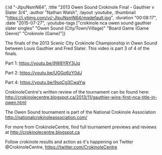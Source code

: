 {:id "-JtpuNsmN64",
 :title "2013 Owen Sound Crokinole Final - Gauthier v Slater 3/4",
 :author "Nathan Walsh",
 :layout :youtube,
 :thumbnail "https://i.ytimg.com/vi/-JtpuNsmN64/mqdefault.jpg",
 :duration "00:08:17",
 :date "2015-07-27",
 :youtube-tags
 ["crokinole nca owen sound gauthier slater singles"
  "Owen Sound (City/Town/Village)"
  "Board Game (Game Genre)"
  "Crokinole (Game)"]}


The finals of the 2013 Scenic City Crokinole Championship in Owen Sound between Louis Gauthier and Fred Slater. This video is part 3 of 4 of the finals.

Part 1: https://youtu.be/9W8YRY3iJq

Part 2: https://youtu.be/UGGo6zY0dJ

Part 4: https://youtu.be/9sqCg3CwaYw

CrokinoleCentre's written review of the tournament can be found here: http://crokinolecentre.blogspot.ca/2013/11/gauthier-wins-first-nca-title-in-owen.html

The Owen Sound tournament is part of the National Crokinole Association http://nationalcrokinoleassociation.com/

For more from CrokinoleCentre, find full tournament previews and reviews at http://crokinolecentre.blogspot.ca

Follow crokinole results and action as it's happening on Twitter @CrokinoleCentre, https://twitter.com/CrokinoleCentre
